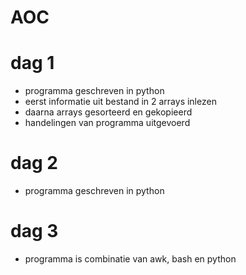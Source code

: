 # AOC
# dag 1
- programma geschreven in python
- eerst informatie uit bestand in 2 arrays inlezen
- daarna arrays gesorteerd en gekopieerd
- handelingen van programma uitgevoerd

# dag 2
- programma geschreven in python

# dag 3
- programma is combinatie van awk, bash en python
